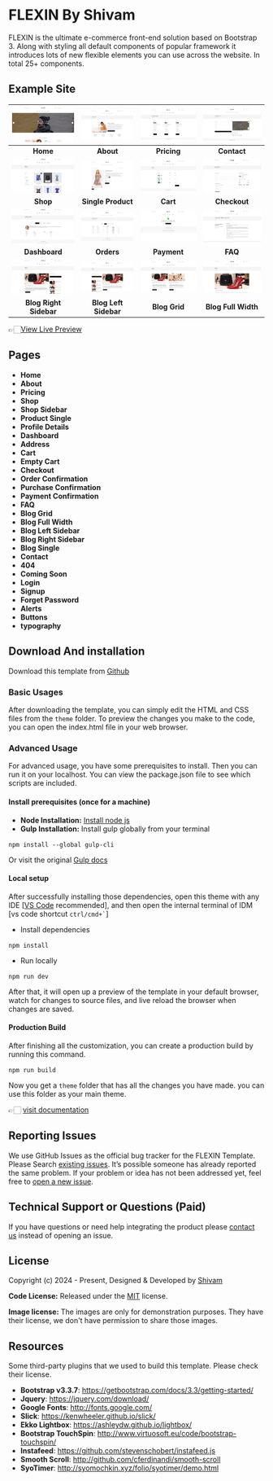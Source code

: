 # FLEXIN By Shivam

FLEXIN is the ultimate e-commerce front-end solution based on Bootstrap 3. Along with styling all default components of popular framework it introduces lots of new flexible elements you can use across the website. In total 25+ components.

<!-- demo -->
## Example Site

| [![](screenshots/home.jpg)](https://demo.Shivam.com/FLEXIN/) | [![](screenshots/about.jpg)](https://demo.Shivam.com/FLEXIN/about.html) | [![](screenshots/pricing.jpg)](https://demo.Shivam.com/FLEXIN/pricing.html) | [![](screenshots/contact.jpg)](https://demo.Shivam.com/FLEXIN/contact.html) |
|:---:|:---:|:---:|:---:|
| **Home**  | **About**  | **Pricing** | **Contact** |
| [![](screenshots/shop.jpg)](https://demo.Shivam.com/FLEXIN/shop.html) | [![](screenshots/single-product.jpg)](https://demo.Shivam.com/FLEXIN/product-single.html) | [![](screenshots/cart.jpg)](https://demo.Shivam.com/FLEXIN/cart.html) | [![](screenshots/checkout.jpg)](https://demo.Shivam.com/FLEXIN/checkout.html) |
| **Shop**  | **Single Product**  | **Cart** | **Checkout** |
| [![](screenshots/dashboard.jpg)](https://demo.Shivam.com/FLEXIN/dashboard.html) | [![](screenshots/orders.jpg)](https://demo.Shivam.com/FLEXIN/order.html) | [![](screenshots/payment.jpg)](https://demo.Shivam.com/FLEXIN/address.html) | [![](screenshots/faq.jpg)](https://demo.Shivam.com/Shivam/FLEXIN/faq.html) |
| **Dashboard**  | **Orders**  | **Payment** | **FAQ** |
| [![](screenshots/blogrs.jpg)](https://demo.Shivam.com/FLEXIN/blog-right-sidebar.html) | [![](screenshots/blogls.jpg)](https://demo.Shivam.com/FLEXIN/blog-left-sidebar.html) | [![](screenshots/blogg.jpg)](https://demo.Shivam.com/FLEXIN/blog-grid.html) | [![](screenshots/blogd.jpg)](https://demo.Shivam.com/FLEXIN/blog-full-width.html) |
| **Blog Right Sidebar**  | **Blog Left Sidebar**  | **Blog Grid** | **Blog Full Width** |

👉🏻[View Live Preview](https://demo.Shivam.com/FLEXIN/)

<!-- resources -->
## Pages

* **Home**
* **About**
* **Pricing**
* **Shop**
* **Shop Sidebar**
* **Product Single**
* **Profile Details**
* **Dashboard**
* **Address**
* **Cart**
* **Empty Cart**
* **Checkout**
* **Order Confirmation**
* **Purchase Confirmation**
* **Payment Confirmation**
* **FAQ**
* **Blog Grid**
* **Blog Full Width**
* **Blog Left Sidebar**
* **Blog Right Sidebar**
* **Blog Single**
* **Contact**
* **404**
* **Coming Soon**
* **Login**
* **Signup**
* **Forget Password**
* **Alerts**
* **Buttons**
* **typography**

<!-- download -->
## Download And installation

Download this template from [Github](https://github.com/Shivam/FLEXIN/archive/main.zip)

<!-- installation -->
### Basic Usages

After downloading the template, you can simply edit the HTML and CSS files from the `theme` folder. To preview the changes you make to the code, you can open the index.html file in your web browser.

### Advanced Usage

For advanced usage, you have some prerequisites to install. Then you can run it on your localhost. You can view the package.json file to see which scripts are included.

#### Install prerequisites (once for a machine)

* **Node Installation:** [Install node js](https://nodejs.org/en/download/)
* **Gulp Installation:** Install gulp globally from your terminal

```
npm install --global gulp-cli
```

Or visit the original [Gulp docs](https://gulpjs.com/docs/en/getting-started/quick-start)

#### Local setup

After successfully installing those dependencies, open this theme with any IDE [[VS Code](https://code.visualstudio.com/) recommended], and then open the internal terminal of IDM [vs code shortcut <code>ctrl/cmd+\`</code>]

* Install dependencies

```
npm install
```

* Run locally

```
npm run dev
```

After that, it will open up a preview of the template in your default browser, watch for changes to source files, and live reload the browser when changes are saved.

#### Production Build

After finishing all the customization, you can create a production build by running this command.

```
npm run build
```

Now you get a `theme` folder that has all the changes you have made. you can use this folder as your main theme.

👉🏻 [visit documentation](https://docs.Shivam.com/FLEXIN/)

<!-- reporting issue -->
## Reporting Issues

We use GitHub Issues as the official bug tracker for the FLEXIN Template. Please Search [existing issues](https://github.com/Shivam/FLEXIN/issues). It’s possible someone has already reported the same problem.
If your problem or idea has not been addressed yet, feel free to [open a new issue](https://github.com/Shivam/FLEXIN/issues).

<!-- support -->
## Technical Support or Questions (Paid)

If you have questions or need help integrating the product please [contact us](mailto:mehedi@Shivam.com) instead of opening an issue.

<!-- licence -->
## License

Copyright (c) 2024 - Present, Designed & Developed by [Shivam](https://Shivam.com)

**Code License:** Released under the [MIT](https://github.com/Shivam/FLEXIN/blob/main/LICENSE) license.

**Image license:** The images are only for demonstration purposes. They have their license, we don't have permission to share those images.

<!-- resources -->
## Resources

Some third-party plugins that we used to build this template. Please check their license.

* **Bootstrap v3.3.7**: <https://getbootstrap.com/docs/3.3/getting-started/>
* **Jquery**: <https://jquery.com/download/>
* **Google Fonts**: <http://fonts.google.com/>
* **Slick**: <https://kenwheeler.github.io/slick/>
* **Ekko Lightbox**: <https://ashleydw.github.io/lightbox/>
* **Bootstrap TouchSpin**: <http://www.virtuosoft.eu/code/bootstrap-touchspin/>
* **Instafeed**: <https://github.com/stevenschobert/instafeed.js>
* **Smooth Scroll**: <http://github.com/cferdinandi/smooth-scroll>
* **SyoTimer**: <http://syomochkin.xyz/folio/syotimer/demo.html>
